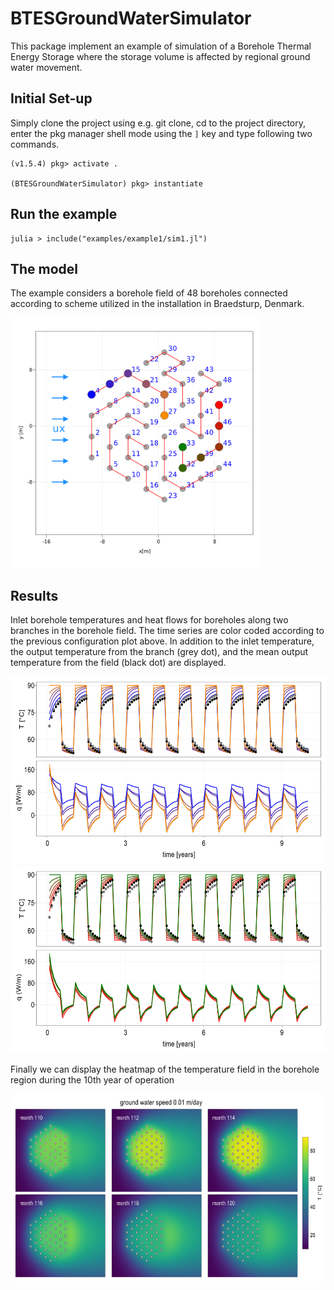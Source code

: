 # BTESGroundWaterSimulator

This package implement an example of simulation of a Borehole Thermal Energy Storage where the storage volume is affected by regional ground water movement. 


## Initial Set-up
Simply clone the project using e.g. git clone, cd to the project directory, enter the pkg manager shell mode using the `]` key and type following two commands.
```
(v1.5.4) pkg> activate .

(BTESGroundWaterSimulator) pkg> instantiate 
```

## Run the example
```
julia > include("examples/example1/sim1.jl") 
```

## The model 
The example considers a borehole field of 48 boreholes connected according to scheme utilized in the installation in Braedsturp, Denmark. 

<img src="./examples/example1/results/configuration.png" width="400" height="400" />

## Results

Inlet borehole temperatures and heat flows for boreholes along two branches in the borehole field. The time series are color coded according to the previous configuration plot above. In addition to the inlet temperature, the output temperature from the branch (grey dot), and the mean output temperature from the field (black dot) are displayed.

<img src="./examples/example1/results/sym1/branch1_test1.png" width="600" height="300" />
<img src="./examples/example1/results/sym1/branch2_test1.png" width="600" height="300" />


Finally we can display the heatmap of the temperature field in the borehole region during the 10th year of operation

<img src="./examples/example1/results/sym1/heatmap_test1.png" width="600" height="300" />
